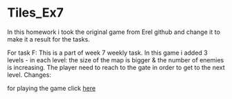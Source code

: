 # Tiles_Ex7
In this homework i took the original game from Erel github and change it to make it a result for the tasks.

For task F:
This is a part of week 7 weekly task.
In this game i added 3 levels - in each level: the size of the map is bigger & the number of enemies is increasing.
The player need to reach to the gate in order to get to the next level.
Changes:



  for playing the game click [here](https://almogre.itch.io/tiles-ex7) 

